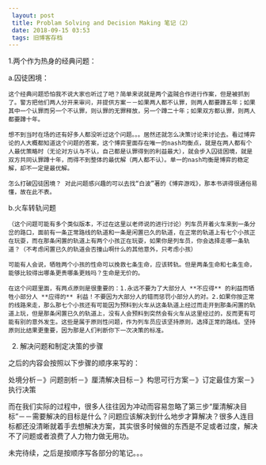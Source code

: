```yaml
---
 layout: post
 title: Problam Solving and Decision Making 笔记（2）
 date: 2018-09-15 03:53
 tags: 旧博客存档
---
```

1.两个作为热身的经典问题：

a.囚徒困境：

    这个经典问题恐怕我不说大家也听过了吧？简单来说就是两个盗贼合作进行作案，但是被抓到了。警方把他们两人分开来审问，并提供方案－－如果两人都不认罪，则两人都要蹲五年；如果其中一个认罪而另一个不认罪，则认罪的无罪释放，另一个蹲二十年；如果双方都认罪，则两人都要蹲十年。

    想不到当时在场的还有好多人都没听过这个问题。。。居然还就怎么决策讨论来讨论去。看过博弈论的人大概都知道这个问题的答案，这个博弈里面存在唯一的nash均衡点，就是在两人都有个人最优策略时（无论对方认与不认，自己都是认罪得到的利益最大），就会步入囚徒困境，就是双方共同认罪蹲十年，而得不到整体的最优解（两人都不认）。单一的nash均衡是博弈的稳定解，却不一定是最优解。

    怎么打破囚徒困境？ 对此问题感兴趣的可以去找“白波”著的《博弈游戏》，那本书讲得很通俗易懂，故在此不表。



b.火车转轨问题

    （这个问题可能有多个类似版本，不过在这里以老师说的进行讨论）列车员开着火车来到一条分岔的路口，面前有一条正常路线的轨道和一条是闲置已久的轨道，在正常的轨道上有七个小孩正在玩耍，而在那条闲置的轨道上有两个小孩正在玩耍，如果你是列车员，你会选择走哪一条轨道？（不考虑闲置已久的轨道会否撞山啊什么的其他意外，只考虑小孩）

    可能有人会说，牺牲两个小孩的性命可以挽救七条生命，应该转轨。但是两条生命和七条生命，能够比较得出哪条更贵哪条更贱吗？生命是无价的。

    在这个问题里面，有两点原则是很重要的：1.永远不要为了大部分人 **不应得** 的利益而牺牲小部分人 **应得的** 利益！不要因为大部分人的错而惩罚小部分人的对。2.如果你按正常的线路来走，那么那七个小孩还有可能因为预料到火车从这条轨道上经过而走开到那条闲置的轨道上玩，但是那条闲置已久的轨道上，没有人会预料到突然会有火车从这里经过的，反而更有可能有别的意外发生。这些是属于原则性问题，作为列车员应该坚持原则，选择正常的路线。坚持原则比结果更重要，因为那是人们判断你下一次决策的标准。



2. 解决问题和制定决策的步骤

之后的内容会按照以下步骤的顺序来写的：



处境分析－》问题剖析－》厘清解决目标－》构思可行方案－》订定最佳方案－》执行决策



而在我们实际的过程中，很多人往往因为冲动而容易忽略了第三步“厘清解决目标”－－需要解决的目标是什么？问题应该解决到什么地步才算解决？很多人连目标都还没清晰就着手去想解决方案，其实很多时候做的东西是不足或者过度，解决不了问题或者浪费了人力物力做无用功。



未完待续，之后是按顺序写各部分的笔记。。。

